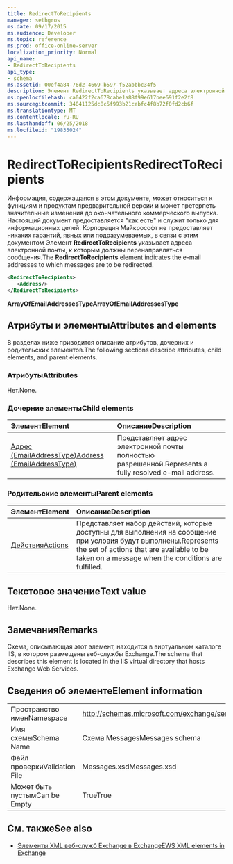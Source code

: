 ```yaml
---
title: RedirectToRecipients
manager: sethgros
ms.date: 09/17/2015
ms.audience: Developer
ms.topic: reference
ms.prod: office-online-server
localization_priority: Normal
api_name:
- RedirectToRecipients
api_type:
- schema
ms.assetid: 00ef4a84-76d2-4669-b597-f52abbbc34f5
description: Элемент RedirectToRecipients указывает адреса электронной почты, к которым должны перенаправляться сообщения.
ms.openlocfilehash: ca0422f2ca678cabe1a88f99e617bee691f2e2f8
ms.sourcegitcommit: 34041125dc8c5f993b21cebfc4f8b72f0fd2cb6f
ms.translationtype: MT
ms.contentlocale: ru-RU
ms.lasthandoff: 06/25/2018
ms.locfileid: "19835024"
---
```

# <a name="redirecttorecipients"></a><span data-ttu-id="601eb-103">RedirectToRecipients</span><span class="sxs-lookup"><span data-stu-id="601eb-103">RedirectToRecipients</span></span>

<span data-ttu-id="601eb-104">Информация, содержащаяся в этом документе, может относиться к функциям и продуктам предварительной версии и может претерпеть значительные изменения до окончательного коммерческого выпуска. Настоящий документ предоставляется "как есть" и служит только для информационных целей. Корпорация Майкрософт не предоставляет никаких гарантий, явных или подразумеваемых, в связи с этим документом Элемент **RedirectToRecipients** указывает адреса электронной почты, к которым должны перенаправляться сообщения.</span><span class="sxs-lookup"><span data-stu-id="601eb-104">The **RedirectToRecipients** element indicates the e-mail addresses to which messages are to be redirected.</span></span> 
  
```XML
<RedirectToRecipients>
   <Address/>
</RedirectToRecipients>
```

 <span data-ttu-id="601eb-105">**ArrayOfEmailAddressesType**</span><span class="sxs-lookup"><span data-stu-id="601eb-105">**ArrayOfEmailAddressesType**</span></span>
## <a name="attributes-and-elements"></a><span data-ttu-id="601eb-106">Атрибуты и элементы</span><span class="sxs-lookup"><span data-stu-id="601eb-106">Attributes and elements</span></span>

<span data-ttu-id="601eb-107">В разделах ниже приводится описание атрибутов, дочерних и родительских элементов.</span><span class="sxs-lookup"><span data-stu-id="601eb-107">The following sections describe attributes, child elements, and parent elements.</span></span>
  
### <a name="attributes"></a><span data-ttu-id="601eb-108">Атрибуты</span><span class="sxs-lookup"><span data-stu-id="601eb-108">Attributes</span></span>

<span data-ttu-id="601eb-109">Нет.</span><span class="sxs-lookup"><span data-stu-id="601eb-109">None.</span></span>
  
### <a name="child-elements"></a><span data-ttu-id="601eb-110">Дочерние элементы</span><span class="sxs-lookup"><span data-stu-id="601eb-110">Child elements</span></span>

|<span data-ttu-id="601eb-111">**Элемент**</span><span class="sxs-lookup"><span data-stu-id="601eb-111">**Element**</span></span>|<span data-ttu-id="601eb-112">**Описание**</span><span class="sxs-lookup"><span data-stu-id="601eb-112">**Description**</span></span>|
|:-----|:-----|
|[<span data-ttu-id="601eb-113">Адрес (EmailAddressType)</span><span class="sxs-lookup"><span data-stu-id="601eb-113">Address (EmailAddressType)</span></span>](address-emailaddresstype.md) <br/> |<span data-ttu-id="601eb-114">Представляет адрес электронной почты полностью разрешенной.</span><span class="sxs-lookup"><span data-stu-id="601eb-114">Represents a fully resolved e-mail address.</span></span>  <br/> |
   
### <a name="parent-elements"></a><span data-ttu-id="601eb-115">Родительские элементы</span><span class="sxs-lookup"><span data-stu-id="601eb-115">Parent elements</span></span>

|<span data-ttu-id="601eb-116">**Элемент**</span><span class="sxs-lookup"><span data-stu-id="601eb-116">**Element**</span></span>|<span data-ttu-id="601eb-117">**Описание**</span><span class="sxs-lookup"><span data-stu-id="601eb-117">**Description**</span></span>|
|:-----|:-----|
|[<span data-ttu-id="601eb-118">Действия</span><span class="sxs-lookup"><span data-stu-id="601eb-118">Actions</span></span>](actions.md) <br/> |<span data-ttu-id="601eb-119">Представляет набор действий, которые доступны для выполнения на сообщение при условия будут выполнены.</span><span class="sxs-lookup"><span data-stu-id="601eb-119">Represents the set of actions that are available to be taken on a message when the conditions are fulfilled.</span></span>  <br/> |
   
## <a name="text-value"></a><span data-ttu-id="601eb-120">Текстовое значение</span><span class="sxs-lookup"><span data-stu-id="601eb-120">Text value</span></span>

<span data-ttu-id="601eb-121">Нет.</span><span class="sxs-lookup"><span data-stu-id="601eb-121">None.</span></span>
  
## <a name="remarks"></a><span data-ttu-id="601eb-122">Замечания</span><span class="sxs-lookup"><span data-stu-id="601eb-122">Remarks</span></span>

<span data-ttu-id="601eb-123">Схема, описывающая этот элемент, находится в виртуальном каталоге IIS, в котором размещены веб-службы Exchange.</span><span class="sxs-lookup"><span data-stu-id="601eb-123">The schema that describes this element is located in the IIS virtual directory that hosts Exchange Web Services.</span></span>
  
## <a name="element-information"></a><span data-ttu-id="601eb-124">Сведения об элементе</span><span class="sxs-lookup"><span data-stu-id="601eb-124">Element information</span></span>

|||
|:-----|:-----|
|<span data-ttu-id="601eb-125">Пространство имен</span><span class="sxs-lookup"><span data-stu-id="601eb-125">Namespace</span></span>  <br/> |http://schemas.microsoft.com/exchange/services/2006/messages  <br/> |
|<span data-ttu-id="601eb-126">Имя схемы</span><span class="sxs-lookup"><span data-stu-id="601eb-126">Schema Name</span></span>  <br/> |<span data-ttu-id="601eb-127">Схема Messages</span><span class="sxs-lookup"><span data-stu-id="601eb-127">Messages schema</span></span>  <br/> |
|<span data-ttu-id="601eb-128">Файл проверки</span><span class="sxs-lookup"><span data-stu-id="601eb-128">Validation File</span></span>  <br/> |<span data-ttu-id="601eb-129">Messages.xsd</span><span class="sxs-lookup"><span data-stu-id="601eb-129">Messages.xsd</span></span>  <br/> |
|<span data-ttu-id="601eb-130">Может быть пустым</span><span class="sxs-lookup"><span data-stu-id="601eb-130">Can be Empty</span></span>  <br/> |<span data-ttu-id="601eb-131">True</span><span class="sxs-lookup"><span data-stu-id="601eb-131">True</span></span>  <br/> |
   
## <a name="see-also"></a><span data-ttu-id="601eb-132">См. также</span><span class="sxs-lookup"><span data-stu-id="601eb-132">See also</span></span>



- [<span data-ttu-id="601eb-133">Элементы XML веб-служб Exchange в Exchange</span><span class="sxs-lookup"><span data-stu-id="601eb-133">EWS XML elements in Exchange</span></span>](ews-xml-elements-in-exchange.md)

